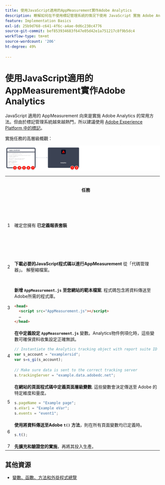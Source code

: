 ```yaml
---
title: 使用JavaScript適用的AppMeasurement實作Adobe Analytics
description: 瞭解如何在不使用標記管理系統的情況下使用 JavaScript 實施 Adobe Analytics。
feature: Implementation Basics
exl-id: 25b9d768-c641-4f6c-a4ae-0d6c238c4776
source-git-commit: bef853934683f647e05d42e1a751217c8f9b5dc4
workflow-type: tm+mt
source-wordcount: '206'
ht-degree: 49%

---
```


# 使用JavaScript適用的AppMeasurement實作Adobe Analytics

JavaScript 適用的 AppMeasurement 向來是實施 Adobe Analytics 的常用方法。但由於標記管理系統越來越熱門，所以建議使用 [Adobe Experience Platform 中的標記](../launch/overview.md)。

實施任務的高層級概觀：

![如何實作具有Javascript適用的AppMeasurement的AdobeAnalytics，如本節所述。](../assets/appmeasurement-annotated.png)

<table>

<tr>
<th style="width:5%"></th><th style="width:75%"><b>任務</b></th><th style="width:20%"><b>更多資訊</b></th>
</tr>

<tr>
<td>1</td><td>確定您擁有 <b>已定義報表套裝</b></td><td><a href="../../admin/admin/c-manage-report-suites/report-suites-admin.md">報表套裝管理員</a></td>
</tr>

<tr>
<td>2</td><td><b>下載必要的JavaScript程式碼以進行AppMeasurement</b> 從「代碼管理器」。 解壓縮檔案。</td><td><a href="../../admin/admin/code-manager-admin.md">程式碼管理員</a></td>
</tr>

<tr>
<td>3</td><td><b>新增 <code>AppMeasurement.js</code> 至您網站的範本檔案</b>. 程式碼包含將資料傳送至Adobe所需的程式庫。

```html
<head>
  <script src="AppMeasurement.js"></script>
  …
</head>
```

</td><td></td>
</tr>

<tr>
<td>4</td><td><b>在中定義設定 <code>AppMeasurement.js</code></b> 變數。Analytics物件例項化時，這些變數可確保資料收集設定正確無誤。

```JavaScript
// Instantiate the Analytics tracking object with report suite ID
var s_account = "examplersid";
var s=s_gi(s_account);
 
// Make sure data is sent to the correct tracking server
s.trackingServer = "example.data.adobedc.net";
```

</td><td><a href="../vars/config-vars/configuration-variables.md">設定變數</a></td>
</tr>

<tr>
<td>5</td><td><b>在網站的頁面程式碼中定義頁面層級變數</b>. 這些變數會決定傳送至 Adobe 的特定維度和量度。

```js
s.pageName = "Example page";
s.eVar1 = "Example eVar";
s.events = "event1";
```

</td><td><a href="../vars/page-vars/page-variables.md">頁面變數</a></td>
</tr>

<tr>
<td>6</td><td><b>使用將資料傳送至Adobe <code>t()</code> 方法</b>，則在所有頁面變數均已定義時。

```js
s.t();
```

</td><td><a href="../vars/functions/t-method.md">t()方法</a></td>
</tr>

<tr>
<td>7</td><td><b>先擴充和驗證您的實施</b>，再將其投入生產。</b></td><td></td>
</tr>

</table>

## 其他資源

- [變數、函數、方法和外掛程式總覽](../vars/overview.md)
